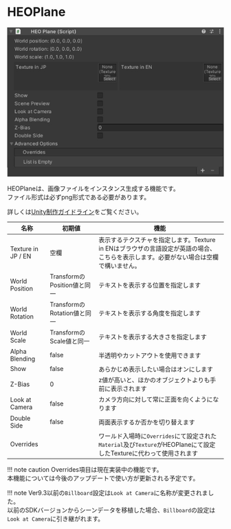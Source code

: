 # HEOPlane

![HEOPlane_1](img/HEOPlane_1.jpg)

HEOPlaneは、画像ファイルをインスタンス生成する機能です。<br>
ファイル形式は必ずpng形式である必要があります。

詳しくは[Unity制作ガイドライン](../WorldMakingGuide/UnityGuidelines.md)をご覧ください。

| 名称 | 初期値 | 機能 |
| ----   | ---- | ---- |
| Texture in JP / EN | 空欄 | 表示するテクスチャを指定します。Texture in ENはブラウザの言語設定が英語の場合、こちらを表示します。必要がない場合は空欄で構いません。|
| World Position | TransformのPosition値と同一 | テキストを表示する位置を指定します |
| World Rotation | TransformのRotation値と同一 | テキストを表示する角度を指定します |
| World Scale | TransformのScale値と同一 | テキストを表示する大きさを指定します |
| Alpha Blending | false | 半透明やカットアウトを使用できます |
| Show | false | あらかじめ表示したい場合はオンにします |
| Z-Bias | 0 | z値が高いと、ほかのオブジェクトよりも手前に表示されます |
| Look at Camera | false | カメラ方向に対して常に正面を向くようになります |
| Double Side | false | 両面表示するか否かを切り替えます |
| Overrides | | ワールド入場時に`Overrides`にて設定された`Material`及び`Texture`がHEOPlaneにて設定したTextureに代わって使用されます |

!!! note caution
    Overrides項目は現在実装中の機能です。<br>
    本機能については今後のアップデートで使い方が更新される予定です。

!!! note
    Ver9.3以前の`Billboard`設定は`Look at Camera`に名称が変更されました。<br>
    以前のSDKバージョンからシーンデータを移植した場合、`Billboard`の設定は`Look at Camera`に引き継がれます。